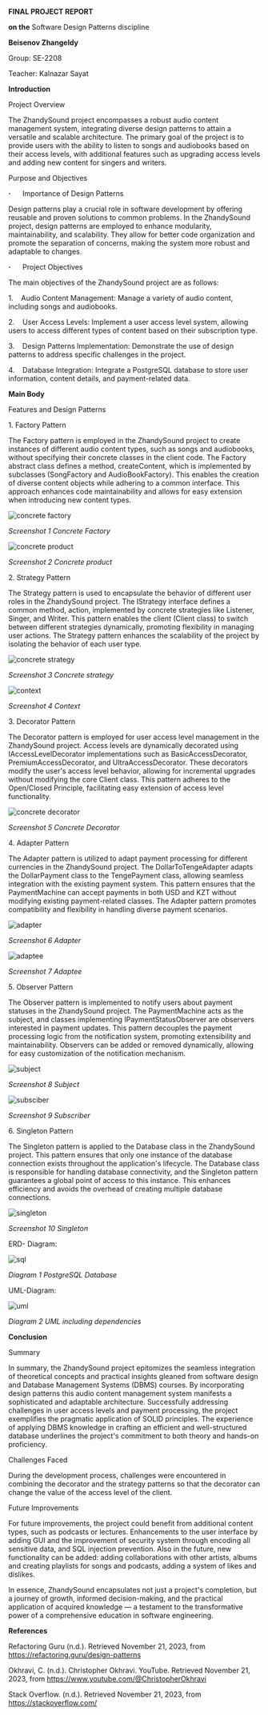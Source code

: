**FINAL PROJECT REPORT**

**on the** Software Design Patterns discipline

  

**Beisenov Zhangeldy**

Group: SE-2208

Teacher: Kalnazar Sayat

**Introduction**

Project Overview

The ZhandySound project encompasses a robust audio content management system, integrating diverse design patterns to attain a versatile and scalable architecture. The primary goal of the project is to provide users with the ability to listen to songs and audiobooks based on their access levels, with additional features such as upgrading access levels and adding new content for singers and writers.

  

Purpose and Objectives

  

**·**      Importance of Design Patterns

Design patterns play a crucial role in software development by offering reusable and proven solutions to common problems. In the ZhandySound project, design patterns are employed to enhance modularity, maintainability, and scalability. They allow for better code organization and promote the separation of concerns, making the system more robust and adaptable to changes.

**·**      Project Objectives

The main objectives of the ZhandySound project are as follows:

1.    Audio Content Management: Manage a variety of audio content, including songs and audiobooks.

2.    User Access Levels: Implement a user access level system, allowing users to access different types of content based on their subscription type.

3.    Design Patterns Implementation: Demonstrate the use of design patterns to address specific challenges in the project.

4.    Database Integration: Integrate a PostgreSQL database to store user information, content details, and payment-related data.

**Main Body**

Features and Design Patterns

  

1\. Factory Pattern

  

The Factory pattern is employed in the ZhandySound project to create instances of different audio content types, such as songs and audiobooks, without specifying their concrete classes in the client code. The Factory abstract class defines a method, createContent, which is implemented by subclasses (SongFactory and AudioBookFactory). This enables the creation of diverse content objects while adhering to a common interface. This approach enhances code maintainability and allows for easy extension when introducing new content types.

  
![concrete factory](https://github.com/ZhangeldyB/SoftwareDesignPatterns/assets/94115086/2ba7d07f-ca67-4ff8-821b-583073628269)

_Screenshot 1 Concrete Factory_

  

  

![concrete product](https://github.com/ZhangeldyB/SoftwareDesignPatterns/assets/94115086/b506b8a8-947b-4b43-a8c7-1cbd9bdce502)

_Screenshot 2 Concrete product_

2\. Strategy Pattern

  

The Strategy pattern is used to encapsulate the behavior of different user roles in the ZhandySound project. The IStrategy interface defines a common method, action, implemented by concrete strategies like Listener, Singer, and Writer. This pattern enables the client (Client class) to switch between different strategies dynamically, promoting flexibility in managing user actions. The Strategy pattern enhances the scalability of the project by isolating the behavior of each user type.

  

  
![concrete strategy](https://github.com/ZhangeldyB/SoftwareDesignPatterns/assets/94115086/68e254c4-bb3d-4c07-bec9-c57c14ac42d3)

_Screenshot 3 Concrete strategy_

  
![context](https://github.com/ZhangeldyB/SoftwareDesignPatterns/assets/94115086/1dea58b9-5511-4611-be31-603fc6393483)

_Screenshot 4 Context_

3\. Decorator Pattern

  

The Decorator pattern is employed for user access level management in the ZhandySound project. Access levels are dynamically decorated using IAccessLevelDecorator implementations such as BasicAccessDecorator, PremiumAccessDecorator, and UltraAccessDecorator. These decorators modify the user's access level behavior, allowing for incremental upgrades without modifying the core Client class. This pattern adheres to the Open/Closed Principle, facilitating easy extension of access level functionality.

  
![concrete decorator](https://github.com/ZhangeldyB/SoftwareDesignPatterns/assets/94115086/8e541270-4b05-4724-ad27-fbbfe10512d0)

_Screenshot 5 Concrete Decorator_

  

4\. Adapter Pattern

  

The Adapter pattern is utilized to adapt payment processing for different currencies in the ZhandySound project. The DollarToTengeAdapter adapts the DollarPayment class to the TengePayment class, allowing seamless integration with the existing payment system. This pattern ensures that the PaymentMachine can accept payments in both USD and KZT without modifying existing payment-related classes. The Adapter pattern promotes compatibility and flexibility in handling diverse payment scenarios.

  

  
![adapter](https://github.com/ZhangeldyB/SoftwareDesignPatterns/assets/94115086/3ec629d7-e46a-4c97-a814-d22f0da83812)

_Screenshot 6 Adapter_

  

  
![adaptee](https://github.com/ZhangeldyB/SoftwareDesignPatterns/assets/94115086/d45c1555-b93d-4384-919a-7df69b45f0d3)

_Screenshot 7 Adaptee_

5\. Observer Pattern

  

The Observer pattern is implemented to notify users about payment statuses in the ZhandySound project. The PaymentMachine acts as the subject, and classes implementing IPaymentStatusObserver are observers interested in payment updates. This pattern decouples the payment processing logic from the notification system, promoting extensibility and maintainability. Observers can be added or removed dynamically, allowing for easy customization of the notification mechanism.

  
![subject](https://github.com/ZhangeldyB/SoftwareDesignPatterns/assets/94115086/4528d7d0-3aef-41e3-a2c3-ca215aebc1a4)

_Screenshot 8 Subject_

  
  
![subsciber](https://github.com/ZhangeldyB/SoftwareDesignPatterns/assets/94115086/536335f1-c258-4c14-83fa-29af6a87d78a)

_Screenshot 9 Subscriber_

6\. Singleton Pattern

  

The Singleton pattern is applied to the Database class in the ZhandySound project. This pattern ensures that only one instance of the database connection exists throughout the application's lifecycle. The Database class is responsible for handling database connectivity, and the Singleton pattern guarantees a global point of access to this instance. This enhances efficiency and avoids the overhead of creating multiple database connections.

  

  
![singleton](https://github.com/ZhangeldyB/SoftwareDesignPatterns/assets/94115086/89b60a5a-b766-4fca-af5b-da42bcb13db5)

_Screenshot 10 Singleton_

  

ERD- Diagram:

  

  

  
![sql](https://github.com/ZhangeldyB/SoftwareDesignPatterns/assets/94115086/31f5fee6-7583-405c-a5cc-bfd2a7cf9273)

_Diagram 1 PostgreSQL Database_

  

UML-Diagram:

  

  
![uml](https://github.com/ZhangeldyB/SoftwareDesignPatterns/assets/94115086/52aaffaf-b000-4729-98d0-d9390a22fd07)

_Diagram 2 UML including dependencies_

**Conclusion**

Summary

  

In summary, the ZhandySound project epitomizes the seamless integration of theoretical concepts and practical insights gleaned from software design and Database Management Systems (DBMS) courses. By incorporating design patterns this audio content management system manifests a sophisticated and adaptable architecture. Successfully addressing challenges in user access levels and payment processing, the project exemplifies the pragmatic application of SOLID principles. The experience of applying DBMS knowledge in crafting an efficient and well-structured database underlines the project's commitment to both theory and hands-on proficiency.

  

Challenges Faced

  

During the development process, challenges were encountered in combining the decorator and the strategy patterns so that the decorator can change the value of the access level of the client.

  

Future Improvements

  

For future improvements, the project could benefit from additional content types, such as podcasts or lectures. Enhancements to the user interface by adding GUI and the improvement of security system through encoding all sensitive data, and SQL injection prevention. Also in the future, new functionality can be added: adding collaborations with other artists, albums and creating playlists for songs and podcasts, adding a system of likes and dislikes.

  

In essence, ZhandySound encapsulates not just a project's completion, but a journey of growth, informed decision-making, and the practical application of acquired knowledge — a testament to the transformative power of a comprehensive education in software engineering.

  

**References**

Refactoring Guru (n.d.). Retrieved November 21, 2023, from https://refactoring.guru/design-patterns

Okhravi, C. (n.d.). Christopher Okhravi. YouTube. Retrieved November 21, 2023, from https://www.youtube.com/@ChristopherOkhravi

Stack Overflow. (n.d.). Retrieved November 21, 2023, from https://stackoverflow.com/
